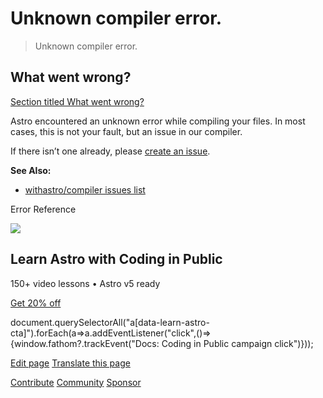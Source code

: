 Unknown compiler error.
=======================

> Unknown compiler error.

What went wrong?
----------------

[Section titled What went wrong?](#what-went-wrong)

Astro encountered an unknown error while compiling your files. In most cases, this is not your fault, but an issue in our compiler.

If there isn’t one already, please [create an issue](https://astro.build/issues/compiler).

**See Also:**

*   [withastro/compiler issues list](https://astro.build/issues/compiler)

Error Reference

![](/_astro/CodingInPublic.DpaYu7Qd_5sx41.webp)

Learn Astro with **Coding in Public**
-------------------------------------

150+ video lessons • Astro v5 ready

[Get 20% off](https://learnastro.dev?code=ASTRO_PROMO)

document.querySelectorAll("a\[data-learn-astro-cta\]").forEach(a=>a.addEventListener("click",()=>{window.fathom?.trackEvent("Docs: Coding in Public campaign click")}));

[Edit page](https://github.com/withastro/astro/blob/main/packages/astro/src/core/errors/errors-data.ts) [Translate this page](https://contribute.docs.astro.build/guides/i18n/)

[Contribute](/en/contribute/) [Community](https://astro.build/chat) [Sponsor](https://opencollective.com/astrodotbuild)